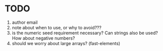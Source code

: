 TODO
====

1. author email
2. note about when to use, or why to avoid???
3. is the numeric seed requirement necessary? Can strings also be used? How about negative numbers?
4. should we worry about large arrays? (fast-elements)

